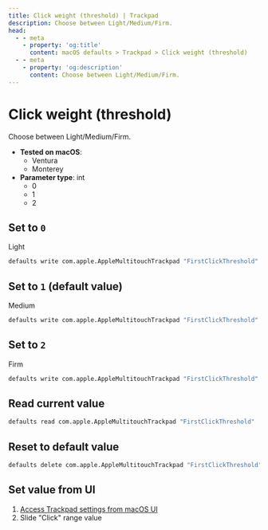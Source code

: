 ```yaml
---
title: Click weight (threshold) | Trackpad
description: Choose between Light/Medium/Firm.
head:
  - - meta
    - property: 'og:title'
      content: macOS defaults > Trackpad > Click weight (threshold)
  - - meta
    - property: 'og:description'
      content: Choose between Light/Medium/Firm.
---
```


# Click weight (threshold)

Choose between Light/Medium/Firm.

<!-- break lists -->

- **Tested on macOS**:
  - Ventura
  - Monterey
- **Parameter type**: int
  - 0
  - 1
  - 2

## Set to `0`

Light

```bash
defaults write com.apple.AppleMultitouchTrackpad "FirstClickThreshold" -int "0"
```

## Set to `1` (default value)

Medium

```bash
defaults write com.apple.AppleMultitouchTrackpad "FirstClickThreshold" -int "1"
```

## Set to `2`

Firm

```bash
defaults write com.apple.AppleMultitouchTrackpad "FirstClickThreshold" -int "2"
```

## Read current value

```bash
defaults read com.apple.AppleMultitouchTrackpad "FirstClickThreshold"
```

## Reset to default value

```bash
defaults delete com.apple.AppleMultitouchTrackpad "FirstClickThreshold"
```

## Set value from UI

1. <a href="x-apple.systempreferences:com.apple.preference.trackpad?trackpadTab">Access Trackpad settings from macOS UI</a>
2. Slide "Click" range value
